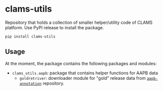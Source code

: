 # clams-utils

Repository that holds a collection of smaller helper/utility code of CLAMS platform.
Use PyPI release to install the package. 

``` bash 
pip install clams-utils
```

## Usage
At the moment, the package contains the following packages and modules:

* `clams_utils.aapb`: package that contains helper functions for AAPB data
    * `goldretriver`: downloader module for "gold" release data from [`aapb-annotation`](https://github.com/clamsproject/aapb-annotations) repository. 



